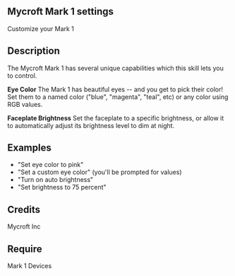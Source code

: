 ## Mycroft Mark 1 settings
Customize your Mark 1

## Description
The Mycroft Mark 1 has several unique capabilities which this skill lets you to control.

__Eye Color__
The Mark 1 has beautiful eyes -- and you get to pick their color!  Set them to a named color ("blue", "magenta", "teal", etc) or any
color using RGB values. 

__Faceplate Brightness__
Set the faceplate to a specific brightness, or allow it to automatically adjust its brightness level to dim at night.

## Examples
* "Set eye color to pink"
* "Set a custom eye color" (you'll be prompted for values)
* "Turn on auto brightness"
* "Set brightness to 75 percent"

## Credits
Mycroft Inc

## Require
Mark 1 Devices
